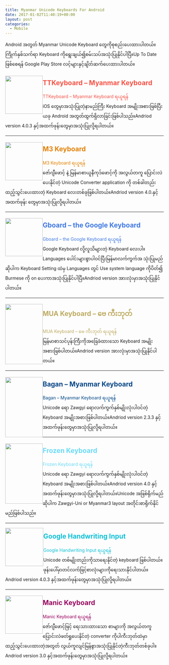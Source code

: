 ```yaml
---
title: Myanmar Unicode Keyboards For Android
date: 2017-01-02T11:40:19+00:00
layout: post
categories:
  - Mobile
---
```

Android အတွတ် Myanmar Unicode Keyboard တွေကိုစုစည်းပေးထားပါတယ်။ကြိုက်နှစ်သက်ရာ Keyboard ကိုရွေးချယ်၍စမ်းသပ်အသုံးပြုနိုင်ပါပြီ။Up To Date ဖြစ်စေရန် Google Play Store လင့်များနှင့်ချိတ်ဆက်ပေးထားပါတယ်။

#### 

<img loading="lazy" class="alignleft wp-image-1169" style="float: left;" src="http://localhost/wordpress/wp-content/uploads/2017/01/TT.png" width="119" height="121" /> 

<h2 style="color: #f55347; margin-top: px;">
  TTKeyboard &#8211; Myanmar Keyboard
</h2>

<a style="text-decoration: none; color: #f55347;" title="TTKeyboard - Myanmar Keyboard ရယူရန်" href="https://play.google.com/store/apps/details?id=com.myopenware.ttkeyboard.latin">TTKeyboard &#8211; Myanmar Keyboard ရယူရန်</a>  
iOS တွေမှာအသုံးပြုတဲ့နာမည်ကြီး Keyboard အမျိုးအစားဖြစ်ပြီးယခု Android အတွတ်ထွက်ရှိလာခြင်းဖြစ်ပါသည်။Andriod version 4.0.3 နှင့်အထက်ဖုန်းတွေမှာအသုံးပြုလို့ရပါတယ်။

* * *

#### 

<img loading="lazy" class="alignleft wp-image-1169" style="float: left;" src="http://localhost/wordpress/wp-content/uploads/2017/01/M3.png" width="119" height="121" /> 

<h2 style="color: #e28100; margin-top: px;">
  M3 Keyboard
</h2>

<a style="text-decoration: none; color: #e28100;" title="M3 Keyboard ရယူရန်" href="https://apkpure.com/m3-keyboard/mm.co.aty.android.m3keyboardl">M3 Keyboard ရယူရန်</a>  
ဇော်ဂျီဖောင့် နဲ့ မြန်မာစာယူနီကုဒ်ဖောင့်ကို အလွယ်တကူ ပြောင်းလဲပေးနိုင်တဲ့ Unicode Converter application ကို တစ်ခါတည်း ထည့်သွင်းပေးထားတဲ့ Keyboard လေးတစ်ခုဖြစ်ပါတယ်။Andriod version 4.0.နှင့်အထက်ဖုန်း တွေမှာအသုံးပြုလို့ရပါတယ်။

* * *

#### 

<img loading="lazy" class="alignleft wp-image-1169" style="float: left;" src="http://localhost/wordpress/wp-content/uploads/2017/01/G-board.png" alt="" width="119" height="121" /> 

<h2 style="color: #4079e2; margin-top: px;">
  Gboard – the Google Keyboard
</h2>

<a style="text-decoration: none; color: #4079e2;" title="Gboard – the Google Keyboard ရယူရန်" href="https://play.google.com/store/apps/details?id=com.google.android.inputmethod.latin">Gboard – the Google Keyboard ရယူရန်</a>  
Google Keyboard လို့လူသိများတဲ့ Keyboard လေးပါ။Languages ပေါင်းများစွာပါဝင်ပြီးမြန်မာလက်ကွက်အ သုံးပြုမည်ဆိုပါက Keyboard Setting ထဲမှ Languages တွင် Use system language ကိုပိတ်၍ Burmese ကို on ပေးကာအသုံးပြုနိုင်ပါပြီ။Andriod version အားလုံးမှာအသုံးပြုနိုင်ပါတယ်။

* * *

#### 

<img loading="lazy" class="alignleft wp-image-1169" style="float: left;" src="http://localhost/wordpress/wp-content/uploads/2017/01/bay.png" alt="" width="119" height="191" /> 

<h2 style="color: #bdaa60; margin-top: px;">
  MUA Keyboard &#8211; ဗေ ကီးဘုတ်
</h2>

<a style="text-decoration: none; color: #bdaa60;" title="MUA Keyboard - ဗေ ကီးဘုတ် ရယူရန်" href="https://play.google.com/store/apps/details?id=com.sanlin.mkeyboard">MUA Keyboard &#8211; ဗေ ကီးဘုတ် ရယူရန်</a>  
မြန်မာစာသင်ပုန်းကြီးကိုအခြေခံထားသော Keyboard အမျိုးအစားဖြစ်ပါတယ်။Andriod version အားလုံးမှာအသုံးပြုနိုင်ပါတယ်။

* * *

#### 

<img loading="lazy" class="alignleft wp-image-1169" style="float: left;" src="http://localhost/wordpress/wp-content/uploads/2017/01/2-1.png" alt="" width="119" height="191" /> 

<h2 style="color: #004686; margin-top: px;">
  Bagan &#8211; Myanmar Keyboard
</h2>

<a style="text-decoration: none; color: #004686;" title="Bagan - Myanmar Keyboard ရယူရန်" href="https://play.google.com/store/apps/details?id=com.bit.androsmart.kbinapp">Bagan &#8211; Myanmar Keyboard ရယူရန်</a>  
Unicode ရော Zawgyi ရောလက်ကွက်နှစ်မျိုးလုံးပါဝင်တဲ့ Keyboard အမျိုးအစားဖြစ်ပါတယ်။Andriod version 2.3.3 နှင့်အထက်ဖုန်းတွေမှာအသုံးပြုလို့ရပါတယ်။

* * *

#### 

<img loading="lazy" class="alignleft wp-image-1169" style="float: left;" src="http://localhost/wordpress/wp-content/uploads/2017/01/33.png" alt="" width="119" height="191" /> 

<h2 style="color: #6adaf6; margin-top: px;">
  Frozen Keyboard
</h2>

<a style="text-decoration: none; color: #6adaf6;" title="Frozen Keyboard ရယူရန်" href="https://play.google.com/store/apps/details?id=ninja.thiha.frozenkeyboard2&hl=en">Frozen Keyboard ရယူရန်</a>  
Unicode ရော Zawgyi ရောလက်ကွက်နှစ်မျိုးလုံးပါဝင်တဲ့ Keyboard အမျိုးအစားဖြစ်ပါတယ်။Andriod version 4.0 နှင့်အထက်ဖုန်းတွေမှာအသုံးပြုလို့ရပါတယ်။Unicode အဖြစ်ရိုက်မည်ဆိုပါက Zawgyi-Uni or Myanmar3 layout အတိုင်းစာရိုက်နိုင်မည်ဖြစ်ပါသည်။

* * *

#### 

<img loading="lazy" class="alignleft wp-image-1169" style="float: left; margin-top: -5px;" src="http://localhost/wordpress/wp-content/uploads/2017/01/Untitled1.png" alt="" width="121" height="121" /> 

<h2 style="color: #0ec0d6; margin-top: px;">
  Google Handwriting Input
</h2>

<a style="text-decoration: none; color: #0ec0d6;" title="Google Handwriting Input ရယူရန်" href="https://play.google.com/store/apps/details?id=com.google.android.apps.handwriting.ime">Google Handwriting Input ရယူရန်</a>  
Unicode တစ်မျိုးတည်းကိုသာရေးနိုင်တဲ့ keyboard ဖြစ်ပါတယ်။ဖုန်းပေါ်မှာတင်လက်ဖြင့်စာလုံးများကိုရေးသားနိုင်ပါတယ်။Andriod version 4.0.3 နှင့်အထက်ဖုန်းတွေမှာအသုံးပြုလို့ရပါတယ်။

* * *

#### 

<img loading="lazy" class="alignleft wp-image-1169" style="float: left;" src="http://localhost/wordpress/wp-content/uploads/2017/01/manic.png" width="119" height="121" /> 

<h2 style="color: #97005f; margin-top: px;">
  Manic Keyboard
</h2>

<a style="text-decoration: none; color: #97005f;" title="Manic Keyboard ရယူရန်" href="https://play.google.com/store/apps/details?id=com.lmkhant.android.manickeyboard">Manic Keyboard ရယူရန်</a>  
ဇော်ဂျီဖောင့်ဖြင့် ရေးသားထားသော စာများကို အလွယ်တကူပြောင်းလဲဖတ်ရှုပေးနိုင်တဲ့ converter ကိုပါကီးဘုတ်ထဲမှာထည့်သွင်းပေးထားတဲ့အတွတ် လွယ်ကူလျင်မြန်စွာအသုံးပြုနိုင်တဲ့ကီးဘုတ်တစ်ခုပါ။Andriod version 3.0 နှင့်အထက်ဖုန်းတွေမှာအသုံးပြုလို့ရပါတယ်။